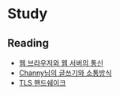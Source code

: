 Study
===

Reading
---
- [웹 브라우저와 웹 서버의 통신](https://aws.amazon.com/ko/blogs/korea/what-happens-when-you-type-a-url-into-your-browser/)
- [Channy님의 글쓰기와 소통방식](http://channy.creation.net/blog/1620#comment-807601)
- [TLS 핸드쉐이크](https://www.cloudflare.com/ko-kr/learning/ssl/transport-layer-security-tls/)
